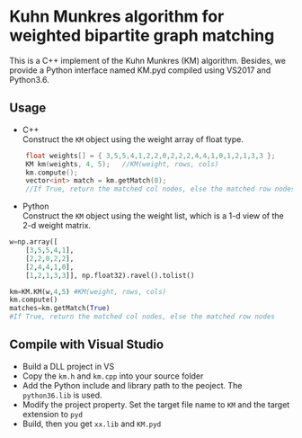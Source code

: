 # Kuhn Munkres algorithm for weighted bipartite graph matching
This is a C++ implement of the Kuhn Munkres (KM) algorithm. Besides, we provide a Python interface named KM.pyd compiled using VS2017 and Python3.6.

## Usage
* C++<br>
Construct the `KM` object using the weight array of float type.
```cpp
    float weights[] = { 3,5,5,4,1,2,2,0,2,2,2,4,4,1,0,1,2,1,3,3 };
    KM km(weights, 4, 5);   //KM(weight, rows, cols)
    km.compute();
    vector<int> match = km.getMatch(0);
    //If True, return the matched col nodes, else the matched row nodes
```
    
* Python<br>
Construct the `KM` object using the weight list, which is a 1-d view of the 2-d weight matrix. 
```python
w=np.array([
    [3,5,5,4,1],
    [2,2,0,2,2],
    [2,4,4,1,0],
    [1,2,1,3,3]], np.float32).ravel().tolist()

km=KM.KM(w,4,5) #KM(weight, rows, cols)
km.compute()
matches=km.getMatch(True)   
#If True, return the matched col nodes, else the matched row nodes
```

## Compile with Visual Studio
* Build a DLL project in VS
* Copy the `km.h` and `km.cpp` into your source folder
* Add the Python include and library path to the peoject. The `python36.lib` is used.
* Modify the project property. Set the target file name to `KM` and the target extension to `pyd`
* Build, then you get `xx.lib` and `KM.pyd`